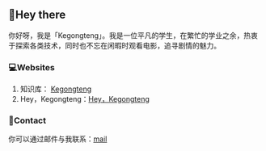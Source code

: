 ## 👋Hey there 
你好呀，我是「Kegongteng」。我是一位平凡的学生，在繁忙的学业之余，热衷于探索各类技术，同时也不忘在闲暇时观看电影，追寻剧情的魅力。
### 💻Websites
1. 知识库： [Kegongteng](https://kegongteng.cn)
2. Hey，Kegongteng：[Hey，Kegongteng](https://hey.kegongteng.cn/)
### 🎯Contact
你可以通过邮件与我联系：[mail](mailto:i@kegongteng.cn)

